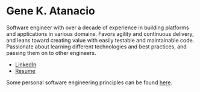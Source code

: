 # Gene K. Atanacio

Software engineer with over a decade of experience in building platforms and applications in various domains. Favors agility and continuous delivery, and leans toward creating value with easily testable and maintainable code. Passionate about learning different technologies and best practices, and passing them on to other engineers.

- [LinkedIn](https://www.linkedin.com/in/gene-k-atanacio)
- [Resume](https://gkatanacio-resume.s3.ap-southeast-1.amazonaws.com/Atanacio%2C+Gene.pdf)

Some personal software engineering principles can be found [here](/eng-principles.md).
